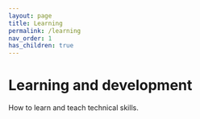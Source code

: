 ```yaml
---
layout: page
title: Learning
permalink: /learning
nav_order: 1
has_children: true
---
```


# Learning and development

How to learn and teach technical skills.
